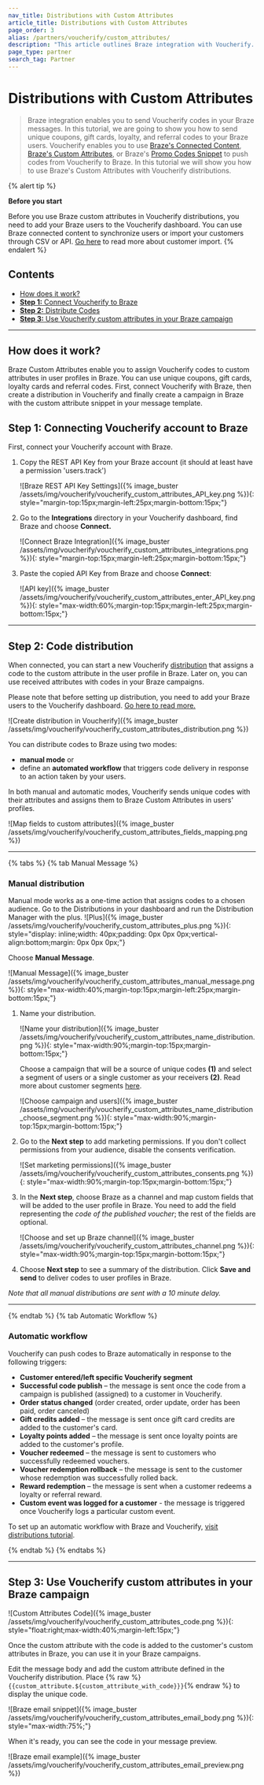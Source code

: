 ```yaml
---
nav_title: Distributions with Custom Attributes
article_title: Distributions with Custom Attributes
page_order: 3
alias: /partners/voucherify/custom_attributes/
description: "This article outlines Braze integration with Voucherify. Braze integration enables you to send Voucherify codes in your Braze messages. This tutorial will show you how to send unique coupons, gift cards, loyalty, and referral codes to your Braze users."
page_type: partner
search_tag: Partner
---
```


# Distributions with Custom Attributes

> Braze integration enables you to send Voucherify codes in your Braze messages. In this tutorial, we are going to show you how to send unique coupons, gift cards, loyalty, and referral codes to your Braze users. Voucherify enables you to use [Braze's Connected Content]({{site.baseurl}}/user_guide/personalization_and_dynamic_content/connected_content/), [Braze's Custom Attributes]({{site.baseurl}}/user_guide/data_and_analytics/custom_data/custom_attributes/), or Braze's [Promo Codes Snippet]({{site.baseurl}}/user_guide/personalization_and_dynamic_content/promotion_codes/) to push codes from Voucherify to Braze. In this tutorial we will show you how to use Braze's Custom Attributes with Voucherify distributions.

{% alert tip %}

**Before you start**

Before you use Braze custom attributes in Voucherify distributions, you need to add your Braze users to the Voucherify dashboard. You can use Braze connected content to synchronize users or import your customers through CSV or API. [Go here](https://support.voucherify.io/article/67-how-to-import-my-customers) to read more about customer import.
{% endalert %}

## Contents

- [How does it work?](#how-does-it-work)
- [**Step 1:** Connect Voucherify to Braze](#step-1-connecting-voucherify-account-to-braze)
- [**Step 2:** Distribute Codes](#step-2-code-distribution)
- [**Step 3:** Use Voucherify custom attributes in your Braze campaign](#step-3-use-voucherify-custom-attributes-in-your-braze-campaign)

---

## How does it work?

Braze Custom Attributes enable you to assign Voucherify codes to custom attributes in user profiles in Braze. You can use unique coupons, gift cards, loyalty cards and referral codes. First, connect Voucherify with Braze, then create a distribution in Voucherify and finally create a campaign in Braze with the custom attribute snippet in your message template.

## Step 1: Connecting Voucherify account to Braze

First, connect your Voucherify account with Braze.

1.  Copy the REST API Key from your Braze account (it should at least have a permission 'users.track')  
    
    ![Braze REST API Key Settings]({% image_buster /assets/img/voucherify/voucherify_custom_attributes_API_key.png %}){: style="margin-top:15px;margin-left:25px;margin-bottom:15px;"}
    
2.  Go to the **Integrations** directory in your Voucherify dashboard, find Braze and choose **Connect.**  
    
    ![Connect Braze Integration]({% image_buster /assets/img/voucherify/voucherify_custom_attributes_integrations.png %}){: style="margin-top:15px;margin-left:25px;margin-bottom:15px;"}
    
3.  Paste the copied API Key from Braze and choose **Connect**:  
    
    ![API key]({% image_buster /assets/img/voucherify/voucherify_custom_attributes_enter_API_key.png %}){: style="max-width:60%;margin-top:15px;margin-left:25px;margin-bottom:15px;"}
    
---

## Step 2: Code distribution

When connected, you can start a new Voucherify [distribution](https://support.voucherify.io/article/19-how-does-the-distribution-manager-work) that assigns a code to the custom attribute in the user profile in Braze. Later on, you can use received attributes with codes in your Braze campaigns.

Please note that before setting up distribution, you need to add your Braze users to the Voucherify dashboard. [Go here to read more.](https://support.voucherify.io/article/67-how-to-import-my-customers)

![Create distribution in Voucherify]({% image_buster /assets/img/voucherify/voucherify_custom_attributes_distribution.png %})

You can distribute codes to Braze using two modes:

- **manual mode** or
- define an **automated workflow** that triggers code delivery in response to an action taken by your users.

In both manual and automatic modes, Voucherify sends unique codes with their attributes and assigns them to Braze Custom Attributes in users' profiles.

![Map fields to custom attributes]({% image_buster /assets/img/voucherify/voucherify_custom_attributes_fields_mapping.png %})

---

{% tabs %}
{% tab Manual Message %}

### Manual distribution

Manual mode works as a one-time action that assigns codes to a chosen audience. Go to the Distributions in your dashboard and run the Distribution Manager with the plus. ![Plus]({% image_buster /assets/img/voucherify/voucherify_custom_attributes_plus.png %}){: style="display: inline;width: 40px;padding: 0px 0px 0px;vertical-align:bottom;margin: 0px 0px 0px;"}

Choose **Manual Message**.

![Manual Message]({% image_buster /assets/img/voucherify/voucherify_custom_attributes_manual_message.png %}){: style="max-width:40%;margin-top:15px;margin-left:25px;margin-bottom:15px;"}

1.  Name your distribution.

    ![Name your distribution]({% image_buster /assets/img/voucherify/voucherify_custom_attributes_name_distribution.png %}){: style="max-width:90%;margin-top:15px;margin-bottom:15px;"}<br>  
    
    Choose a campaign that will be a source of unique codes **(1)** and select a segment of users or a single customer as your receivers **(2)**. Read more about customer segments [here](https://support.voucherify.io/article/51-customer-segments).  
    
    ![Choose campaign and users]({% image_buster /assets/img/voucherify/voucherify_custom_attributes_name_distribution_choose_segment.png %}){: style="max-width:90%;margin-top:15px;margin-bottom:15px;"}  

2.  Go to the **Next step** to add marketing permissions. If you don't collect permissions from your audience, disable the consents verification.  
    
    ![Set marketing permissions]({% image_buster /assets/img/voucherify/voucherify_custom_attributes_consents.png %}){: style="max-width:90%;margin-top:15px;margin-bottom:15px;"}  
    
3.  In the **Next step**, choose Braze as a channel and map custom fields that will be added to the user profile in Braze. You need to add the field representing the *code of the published voucher*; the rest of the fields are optional.  
    
    ![Choose and set up Braze channel]({% image_buster /assets/img/voucherify/voucherify_custom_attributes_channel.png %}){: style="max-width:90%;margin-top:15px;margin-bottom:15px;"}  
    
4.  Choose **Next step** to see a summary of the distribution. Click **Save and send** to deliver codes to user profiles in Braze.  

_Note that all manual distributions are sent with a 10 minute delay._

---

{% endtab %}
{% tab Automatic Workflow %}

### Automatic workflow

Voucherify can push codes to Braze automatically in response to the following triggers:

- **Customer entered/left specific Voucherify segment**
- **Successful code publish** – the message is sent once the code from a campaign is published (assigned) to a customer in Voucherify.
- **Order status changed** (order created, order update, order has been paid, order canceled)
- **Gift credits added** – the message is sent once gift card credits are added to the customer's card.
- **Loyalty points added** – the message is sent once loyalty points are added to the customer's profile.
- **Voucher redeemed** – the message is sent to customers who successfully redeemed vouchers.
- **Voucher redemption rollback** – the message is sent to the customer whose redemption was successfully rolled back.
- **Reward redemption** – the message is sent when a customer redeems a loyalty or referral reward.
- **Custom event was logged for a customer** - the message is triggered once Voucherify logs a particular custom event.

To set up an automatic workflow with Braze and Voucherify, [visit distributions tutorial](https://support.voucherify.io/article/19-how-does-the-distribution-manager-work).

{% endtab %}
{% endtabs %}

---

## Step 3: Use Voucherify custom attributes in your Braze campaign

![Custom Attributes Code]({% image_buster /assets/img/voucherify/voucherify_custom_attributes_code.png %}){: style="float:right;max-width:40%;margin-left:15px;"}

Once the custom attribute with the code is added to the customer's custom attributes in Braze, you can use it in your Braze campaigns.

Edit the message body and add the custom attribute defined in the Voucherify distribution. Place {% raw %}`{{custom_attribute.${custom_attribute_with_code}}}`{% endraw %} to display the unique code.

![Braze email snippet]({% image_buster /assets/img/voucherify/voucherify_custom_attributes_email_body.png %}){: style="max-width:75%;"}

When it's ready, you can see the code in your message preview.

![Braze email example]({% image_buster /assets/img/voucherify/voucherify_custom_attributes_email_preview.png %})
